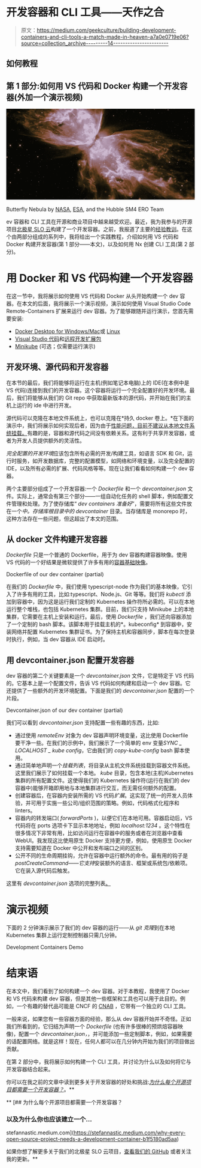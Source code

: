 # 开发容器和 CLI 工具——天作之合

> 原文：<https://medium.com/geekculture/building-development-containers-and-cli-tools-a-match-made-in-heaven-a7a0e0719e06?source=collection_archive---------14----------------------->

## 如何教程

## 第 1 部分:如何用 VS 代码和 Docker 构建一个开发容器(外加一个演示视频)

![](img/c724900732bbc0fb5034f099f8c3baea.png)

Butterfly Nebula by [NASA](http://www.nasa.gov/), [ESA](http://www.spacetelescope.org/), and the Hubble SM4 ERO Team

ev 容器和 CLI 工具在开源和商业项目中越来越受欢迎。最近，我为我参与的开源项目[北极星 SLO 云](https://github.com/SLOCloud/SLOC)构建了一个开发容器。之前，我报道了主要的[经验教训](https://stefannastic.medium.com/why-every-open-source-project-needs-a-development-container-b1f5180ad5aa)。在这个由两部分组成的系列中，我将给出一个实践教程，介绍如何用 VS 代码和 Docker 构建开发容器(第 1 部分——本文)，以及如何用 Nx 创建 CLI 工具(第 2 部分)。

# 用 Docker 和 VS 代码构建一个开发容器

在这一节中，我将展示如何使用 VS 代码和 Docker 从头开始构建一个 dev 容器。在本文的后面，我将展示一个演示视频，演示如何使用 Visual Studio Code Remote-Containers 扩展来运行 dev 容器。为了能够跟随并运行演示，您首先需要安装:

*   [Docker Desktop for Windows/Mac](https://www.docker.com/products/docker-desktop)或 [Linux](https://docs.docker.com/get-docker/)
*   [Visual Studio 代码](https://code.visualstudio.com/)和[远程开发扩展包](https://marketplace.visualstudio.com/items?itemName=ms-vscode-remote.vscode-remote-extensionpack)
*   [Minikube](https://minikube.sigs.k8s.io/) (可选；仅需要运行演示)

## 开发环境、源代码和开发容器

在本节的最后，我们将能够将运行在主机(例如笔记本电脑)上的 IDE(在本例中是 VS 代码)连接到我们的开发容器。这个容器将运行一个完全配置好的开发环境。最后，我们将能够从我们的 Git repo 中获取最新版本的源代码，并开始在我们的主机上运行的 ide 中进行开发。

源代码可以克隆在本地文件系统上，也可以克隆在*持久 docker 卷上。*在下面的演示中，我们将展示如何实现后者，因为由于[性能问题，目前不建议从本地文件系统挂载。](https://stefannastic.medium.com/why-every-open-source-project-needs-a-development-container-b1f5180ad5aa)有趣的是，容器和源代码之间没有依赖关系。这有利于共享开发容器，或者为开发人员提供额外的灵活性。

*完全配置的开发环境*应该包含所有必需的开发/构建工具，如语言 SDK 和 Git，运行时服务，如开发数据库，完整的配置模型，如网络和环境变量，以及完全配置的 IDE，以及所有必需的扩展、代码风格等等。现在让我们看看如何构建一个 dev 容器。

两个主要部分组成了一个开发容器:一个 *Dockerfile* 和一个 *devcontainer.json* 文件。实际上，通常会有第三个部分——一组自动化任务的 shell 脚本，例如配置文件管理和处理。为了使存储库“ *dev containers 准备好*”，需要将所有这些文件放在一个*中。存储库根目录中的 devcontainer* 目录。当存储库是 monorepo 时，这种方法存在一些问题，但这超出了本文的范围。

## 从 docker 文件构建开发容器

*Dockerfile* 只是一个普通的 Dockerfile，用于为 dev 容器构建容器映像。使用 VS 代码的一个好结果是微软提供了许多有用的[容器基础映像](https://github.com/microsoft/vscode-dev-containers/tree/master/containers)。

Dockerfile of our dev container (partial)

在我们的 *Dockerfile* 中，我们使用 typescript-node 作为我们的基本映像，它引入了许多有用的工具，比如:typescript、Node.js、Git 等等。我们将 *kubectl* 添加到容器中，因为这是运行我们定制的 Kubernetes 操作符所必需的。可以在本地运行整个堆栈，也包括 Kubernetes 集群。目前，我们只支持 Minikube 上的本地集群，它需要在主机上安装和运行。最后，使用 *Dockerfile* ，我们还向容器添加了一个定制的 bash 脚本。该脚本用于挂载主机的*。kubeconfig* 到容器中，安装网络并配置 Kubernetes 集群证书。为了保持主机和容器同步，脚本在每次登录时执行，例如，当 dev 容器从 IDE 启动时。

## 用 devcontainer.json 配置开发容器

dev 容器的第二个关键要素是一个 *devcontainer.json* 文件，它是特定于 VS 代码的。它基本上是一个配置文件，告诉 VS 代码如何构建和启动一个 dev 容器。它还提供了一些额外的开发环境配置。下面是我们的 *devcontainer.json* 配置的一个片段。

Devcontainer.json of our dev container (partial)

我们可以看到 *devcontainer.json* 支持配置一些有趣的东西，比如:

*   通过使用 *remoteEnv* 对象为 dev 容器声明环境变量，这比使用 Dockerfile 要干净一些。在我们的示例中，我们展示了一个简单的 env 变量*SYNC _ LOCALHOST _ kube config*，它由我们的 *copy-kube-config* bash 脚本使用。
*   通过简单地声明一个*挂载列表*，将目录从主机文件系统挂载到容器文件系统。这里我们展示了如何挂载一个本地。 *kube* 目录，包含本地(主机)Kubernetes 集群的所有配置文件。这使得我们的 Kubernetes 操作符(运行在我们的 dev 容器中)能够开箱即用地与本地集群进行交互，而无需任何额外的配置。
*   创建容器后，在容器内安装所需的 VS 代码*扩展*。这实现了统一的开发人员体验，并可用于实施一些公司/组织范围的策略。例如，代码格式化程序和 linters。
*   容器内的转发端口( *forwardPorts* )，以便它们在本地可用。容器启动后，VS 代码将在 ports 选项卡下显示本地地址，例如 *localhost:1234* 。这个特性在很多情况下非常有用，比如访问运行在容器中的服务或者在浏览器中查看 WebUI。我发现这比使用原生 Docker 支持更方便，例如，使用原生 Docker 支持需要知道在 Docker 中公开和发布端口之间的区别。
*   公开不同的生命周期挂钩，允许在容器中运行额外的命令。最有用的钩子是*postCreateCommand——它支持*安装额外的语言、框架或系统包/依赖项。它在装入源代码后触发。

这里有 *devcontainer.json* 选项的完整列表[。](https://code.visualstudio.com/docs/remote/devcontainerjson-reference)

# 演示视频

下面的 2 分钟演示展示了我们的 dev 容器的运行——从 *git 克隆*到在本地 Kubernetes 集群上运行定制控制器只需几分钟。

Development Containers Demo

# 结束语

在本文中，我们看到了如何构建一个 dev 容器。对于本教程，我使用了 Docker 和 VS 代码来构建 dev 容器，但是其他一些框架和工具也可以用于此目的。例如，一个有趣的替代品可能是 CNCF 的 [CNAB](https://cnab.io/) ，它带有一个独立的 CLI 工具。

一般来说，如果您有一些容器方面的经验，那么从 dev 容器开始并不奇怪。正如我们所看到的，它归结为声明一个 *Dockerfile* (也有许多很棒的预烘焙容器映像)，配置一个 *devcontainer.json，*，并可能添加一些定制脚本，例如，如果需要的话配置网络。就是这样！现在，任何人都可以在几分钟内开始为我们的项目做出贡献。

在第 2 部分中，我将展示如何构建一个 CLI 工具，并讨论为什么以及如何将它与开发容器结合起来。

你可以在我之前的文章中读到更多关于开发容器的好处和挑战:*[*为什么每个开源项目都需要一个开发容器？*](https://stefannastic.medium.com/why-every-open-source-project-needs-a-development-container-b1f5180ad5aa)*。**

**[](https://stefannastic.medium.com/why-every-open-source-project-needs-a-development-container-b1f5180ad5aa) [## 为什么每个开源项目都需要一个开发容器？

### 以及为什么你也应该建立一个…

stefannastic.medium.com](https://stefannastic.medium.com/why-every-open-source-project-needs-a-development-container-b1f5180ad5aa) 

如果你想了解更多关于我们的北极星 SLO 云项目，[查看我们的 GitHub](https://github.com/SLOCloud/SLOC) 或者关注我的更新。**